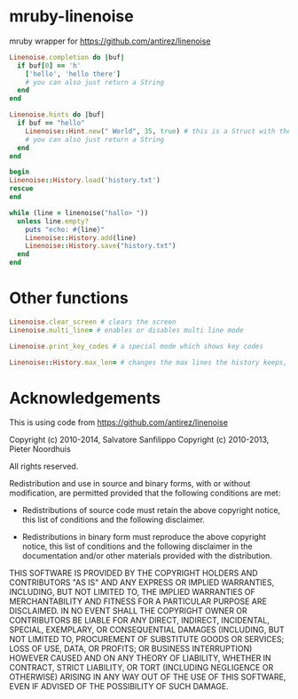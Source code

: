 # mruby-linenoise
mruby wrapper for https://github.com/antirez/linenoise

```ruby
Linenoise.completion do |buf|
  if buf[0] == 'h'
    ['hello', 'hello there']
    # you can also just return a String
  end
end

Linenoise.hints do |buf|
  if buf == "hello"
    Linenoise::Hint.new(" World", 35, true) # this is a Struct with the folowing fields: to_str, color, bold
    # you can also just return a String
  end
end

begin
Linenoise::History.load('history.txt')
rescue
end

while (line = linenoise("hallo> "))
  unless line.empty?
    puts "echo: #{line}"
    Linenoise::History.add(line)
    Linenoise::History.save("history.txt")
  end
end
```

Other functions
===============

```ruby
Linenoise.clear_screen # clears the screen
Linenoise.multi_line= # enables or disables multi line mode

Linenoise.print_key_codes # a special mode which shows key codes

Linenoise::History.max_len= # changes the max lines the history keeps, defaults to 100
```

Acknowledgements
================

This is using code from https://github.com/antirez/linenoise

Copyright (c) 2010-2014, Salvatore Sanfilippo <antirez at gmail dot com>
Copyright (c) 2010-2013, Pieter Noordhuis <pcnoordhuis at gmail dot com>

All rights reserved.

Redistribution and use in source and binary forms, with or without
modification, are permitted provided that the following conditions are met:

* Redistributions of source code must retain the above copyright notice,
  this list of conditions and the following disclaimer.

* Redistributions in binary form must reproduce the above copyright notice,
  this list of conditions and the following disclaimer in the documentation
  and/or other materials provided with the distribution.

THIS SOFTWARE IS PROVIDED BY THE COPYRIGHT HOLDERS AND CONTRIBUTORS "AS IS" AND
ANY EXPRESS OR IMPLIED WARRANTIES, INCLUDING, BUT NOT LIMITED TO, THE IMPLIED
WARRANTIES OF MERCHANTABILITY AND FITNESS FOR A PARTICULAR PURPOSE ARE
DISCLAIMED. IN NO EVENT SHALL THE COPYRIGHT OWNER OR CONTRIBUTORS BE LIABLE FOR
ANY DIRECT, INDIRECT, INCIDENTAL, SPECIAL, EXEMPLARY, OR CONSEQUENTIAL DAMAGES
(INCLUDING, BUT NOT LIMITED TO, PROCUREMENT OF SUBSTITUTE GOODS OR SERVICES;
LOSS OF USE, DATA, OR PROFITS; OR BUSINESS INTERRUPTION) HOWEVER CAUSED AND ON
ANY THEORY OF LIABILITY, WHETHER IN CONTRACT, STRICT LIABILITY, OR TORT
(INCLUDING NEGLIGENCE OR OTHERWISE) ARISING IN ANY WAY OUT OF THE USE OF THIS
SOFTWARE, EVEN IF ADVISED OF THE POSSIBILITY OF SUCH DAMAGE.
